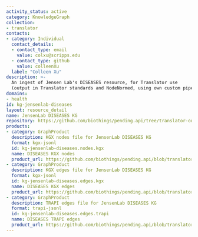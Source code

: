 ```yaml
---
activity_status: active
category: KnowledgeGraph
collection:
- translator
contacts:
- category: Individual
  contact_details:
  - contact_type: email
    value: colxu@scripps.edu
  - contact_type: github
    value: colleenXu
  label: "Colleen Xu"
description: >-
  An ingest of Jensen Lab's DISEASES resource, for Translator use
  (output in Translator standards and NodeNormed, using own custom pipeline)
domains:
- health
id: kg-jensenlab-diseases
layout: resource_detail
name: JensenLab DISEASES KG
repository: https://github.com/biothings/pending.api/tree/translator-output/plugins/DISEASES
products:
- category: GraphProduct
  description: KGX nodes file for JensenLab DISEASES KG
  format: kgx-jsonl
  id: kg-jensenlab-diseases.nodes.kgx
  name: DISEASES KGX nodes
  product_url: https://github.com/biothings/pending.api/blob/translator-output/plugins/DISEASES/DISEASES_kgx_nodes.jsonl
- category: GraphProduct
  description: KGX edges file for JensenLab DISEASES KG
  format: kgx-jsonl
  id: kg-jensenlab-diseases.edges.kgx
  name: DISEASES KGX edges
  product_url: https://github.com/biothings/pending.api/blob/translator-output/plugins/DISEASES/DISEASES_kgx_edges.jsonl
- category: GraphProduct
  description: TRAPI edges file for JensenLab DISEASES KG
  format: trapi-jsonl
  id: kg-jensenlab-diseases.edges.trapi
  name: DISEASES TRAPI edges
  product_url: https://github.com/biothings/pending.api/blob/translator-output/plugins/DISEASES/DISEASES_trapi_edges.jsonl
---
```

